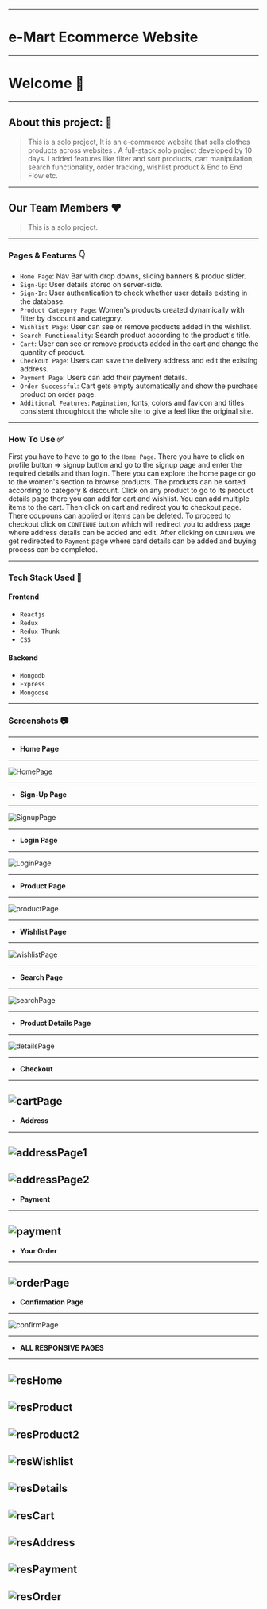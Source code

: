 
---
# e-Mart Ecommerce Website
---

# Welcome 👋

---

## About this project: 🙌
> This is a solo project, It is an e-commerce website that sells clothes products across websites . A full-stack solo project developed by 10 days. I added features like filter and sort products, cart manipulation, search functionality, order tracking, wishlist product &amp; End to End Flow etc.

---
## Our Team Members ❤️

> This is a solo project.

---

### Pages & Features 👇

- `Home Page`: Nav Bar with drop downs, sliding banners & produc slider.
- `Sign-Up`: User details stored on server-side.
- `Sign-In`: User authentication to check whether user details existing in the database.
- `Product Category Page`: Women's products created dynamically with filter by discount and category.
- `Wishlist Page`: User can see or remove products added in the wishlist.
- `Search Functionality`: Search product according to the product's title.
- `Cart`: User can see or remove products added in the cart and change the quantity of product.
- `Checkout Page`: Users can save the delivery address and edit the existing address.
- `Payment Page`: Users can add their payment details.
- `Order Successful`: Cart gets empty automatically and show the purchase product on order page.
- `Additional Features`: `Pagination`, fonts, colors and favicon and titles consistent throughtout the whole site to give a feel like the original site.

---

### How To Use ✅

First you have to have to go to the `Home Page`. There you have to click on profile button => signup button and go to the signup page and enter the required details and than login. There you can explore the home page or go to the women's section to browse products. The products can be sorted according to category & discount. Click on any product to go to its product details page there you can add for cart and wishlist. You can add multiple items to the cart. Then click on cart and redirect you to checkout page. There coupouns can applied or items can be deleted. To proceed to checkout click on `CONTINUE` button which will redirect you to address page where address details can be added and edit. After clicking on `CONTINUE` we get redirected to `Payment` page where card details can be added and buying process can be completed.

---

### Tech Stack Used 🔧
#### Frontend
- `Reactjs`
- `Redux`
- `Redux-Thunk`
- `CSS`
#### Backend
- `Mongodb`
- `Express`
- `Mongoose`

---

### Screenshots :camera:

---

- **Home Page**
---

![HomePage](https://user-images.githubusercontent.com/93374756/172060990-c90c6084-6ab4-4e38-8e0e-b88642ba6486.png)

---

- **Sign-Up Page**
---
![SignupPage](https://user-images.githubusercontent.com/93374756/171838545-795b4311-9ed2-4548-bbb1-07d37c59366b.png)

---

- **Login Page**
---
![LoginPage](https://user-images.githubusercontent.com/93374756/171838463-88ad949e-1723-4c12-911a-c5a843352e77.png)

---



- **Product Page**
---
![productPage](https://user-images.githubusercontent.com/93374756/171838481-5895b4cb-f7ce-4d27-b639-e26e63350374.png)

---

- **Wishlist Page**
---
![wishlistPage](https://user-images.githubusercontent.com/93374756/171838547-a58ec01f-de08-443c-bd3c-9c8ab849e838.png)

---

- **Search Page**
---
![searchPage](https://user-images.githubusercontent.com/93374756/171838535-fbe2efab-657b-46e5-9387-f322c3e9d9ff.png)

---

- **Product Details Page**
---
![detailsPage](https://user-images.githubusercontent.com/93374756/171838454-378d8c95-1f74-4ea6-bd5d-771d8316d4e3.png)

---

- **Checkout**
---
![cartPage](https://user-images.githubusercontent.com/93374756/171838448-2b53470f-ae52-4db5-be3b-076b25e95f80.png)
---

- **Address**
---
![addressPage1](https://user-images.githubusercontent.com/93374756/171838437-df3961ef-77c1-4b19-9fd2-9521c3e5c604.png)
---
![addressPage2](https://user-images.githubusercontent.com/93374756/171838444-ba8814ca-e772-452f-9899-552e73cd5ec1.png)
---



- **Payment**
---
![payment](https://user-images.githubusercontent.com/93374756/171838473-da141bd9-5f76-43e3-9c14-41260f3cb0d0.png)
---


- **Your Order**
---
![orderPage](https://user-images.githubusercontent.com/93374756/171838465-96dedf28-a10c-434f-9c52-a5d6b2a66af0.png)
---



- **Confirmation Page**
---
![confirmPage](https://user-images.githubusercontent.com/93374756/171838451-d98ec869-a5f6-406f-8c25-3cd5832b0282.png)

---


- **ALL RESPONSIVE PAGES**
---
![resHome](https://user-images.githubusercontent.com/93374756/171838504-d2f4a02c-6ac8-42a9-bc50-aeae7459bfb1.png)
---
![resProduct](https://user-images.githubusercontent.com/93374756/171838517-1807a09c-00e9-4202-9176-4421f54d104c.png)
---
![resProduct2](https://user-images.githubusercontent.com/93374756/171838525-66023ed1-8311-4ed5-b493-d9b5afbd3b1c.png)
---
![resWishlist](https://user-images.githubusercontent.com/93374756/171838527-27cc5a88-ebba-4201-b854-34d22dd88736.png)
---
![resDetails](https://user-images.githubusercontent.com/93374756/171838491-3fcf2503-dafc-4fa8-a739-07ca064c308c.png)
---
![resCart](https://user-images.githubusercontent.com/93374756/171838486-f353b1fd-b975-4cc2-b10d-3c5538efd97f.png)
---
![resAddress](https://user-images.githubusercontent.com/93374756/171838484-c685e1d1-1eb5-457e-ba83-de3693620916.png)
---
![resPayment](https://user-images.githubusercontent.com/93374756/171838514-6b247e5c-afe8-41bd-9bec-2080305dfe7c.png)
---
![resOrder](https://user-images.githubusercontent.com/93374756/171838508-9b642916-f47d-4af5-9ac8-8417a438885e.png)
---






